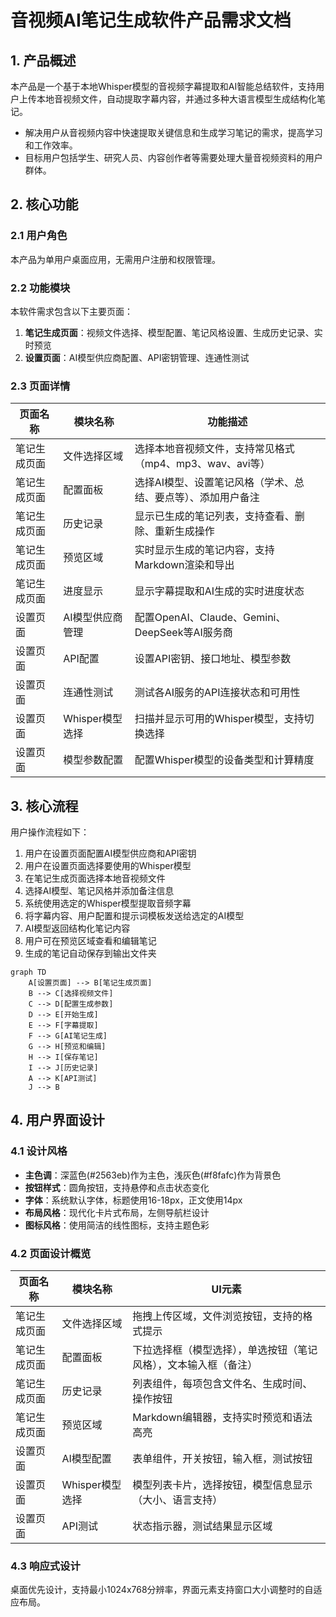 # 音视频AI笔记生成软件产品需求文档

## 1. 产品概述

本产品是一个基于本地Whisper模型的音视频字幕提取和AI智能总结软件，支持用户上传本地音视频文件，自动提取字幕内容，并通过多种大语言模型生成结构化笔记。

- 解决用户从音视频内容中快速提取关键信息和生成学习笔记的需求，提高学习和工作效率。
- 目标用户包括学生、研究人员、内容创作者等需要处理大量音视频资料的用户群体。

## 2. 核心功能

### 2.1 用户角色

本产品为单用户桌面应用，无需用户注册和权限管理。

### 2.2 功能模块

本软件需求包含以下主要页面：

1. **笔记生成页面**：视频文件选择、模型配置、笔记风格设置、生成历史记录、实时预览
2. **设置页面**：AI模型供应商配置、API密钥管理、连通性测试

### 2.3 页面详情

| 页面名称 | 模块名称 | 功能描述 |
|----------|----------|----------|
| 笔记生成页面 | 文件选择区域 | 选择本地音视频文件，支持常见格式（mp4、mp3、wav、avi等） |
| 笔记生成页面 | 配置面板 | 选择AI模型、设置笔记风格（学术、总结、要点等）、添加用户备注 |
| 笔记生成页面 | 历史记录 | 显示已生成的笔记列表，支持查看、删除、重新生成操作 |
| 笔记生成页面 | 预览区域 | 实时显示生成的笔记内容，支持Markdown渲染和导出 |
| 笔记生成页面 | 进度显示 | 显示字幕提取和AI生成的实时进度状态 |
| 设置页面 | AI模型供应商管理 | 配置OpenAI、Claude、Gemini、DeepSeek等AI服务商 |
| 设置页面 | API配置 | 设置API密钥、接口地址、模型参数 |
| 设置页面 | 连通性测试 | 测试各AI服务的API连接状态和可用性 |
| 设置页面 | Whisper模型选择 | 扫描并显示可用的Whisper模型，支持切换选择 |
| 设置页面 | 模型参数配置 | 配置Whisper模型的设备类型和计算精度 |

## 3. 核心流程

用户操作流程如下：

1. 用户在设置页面配置AI模型供应商和API密钥
2. 用户在设置页面选择要使用的Whisper模型
3. 在笔记生成页面选择本地音视频文件
4. 选择AI模型、笔记风格并添加备注信息
5. 系统使用选定的Whisper模型提取音频字幕
6. 将字幕内容、用户配置和提示词模板发送给选定的AI模型
7. AI模型返回结构化笔记内容
8. 用户可在预览区域查看和编辑笔记
9. 生成的笔记自动保存到输出文件夹

```mermaid
graph TD
    A[设置页面] --> B[笔记生成页面]
    B --> C[选择视频文件]
    C --> D[配置生成参数]
    D --> E[开始生成]
    E --> F[字幕提取]
    F --> G[AI笔记生成]
    G --> H[预览和编辑]
    H --> I[保存笔记]
    I --> J[历史记录]
    A --> K[API测试]
    J --> B
```

## 4. 用户界面设计

### 4.1 设计风格

- **主色调**：深蓝色(#2563eb)作为主色，浅灰色(#f8fafc)作为背景色
- **按钮样式**：圆角按钮，支持悬停和点击状态变化
- **字体**：系统默认字体，标题使用16-18px，正文使用14px
- **布局风格**：现代化卡片式布局，左侧导航栏设计
- **图标风格**：使用简洁的线性图标，支持主题色彩

### 4.2 页面设计概览

| 页面名称 | 模块名称 | UI元素 |
|----------|----------|--------|
| 笔记生成页面 | 文件选择区域 | 拖拽上传区域，文件浏览按钮，支持的格式提示 |
| 笔记生成页面 | 配置面板 | 下拉选择框（模型选择），单选按钮（笔记风格），文本输入框（备注） |
| 笔记生成页面 | 历史记录 | 列表组件，每项包含文件名、生成时间、操作按钮 |
| 笔记生成页面 | 预览区域 | Markdown编辑器，支持实时预览和语法高亮 |
| 设置页面 | AI模型配置 | 表单组件，开关按钮，输入框，测试按钮 |
| 设置页面 | Whisper模型选择 | 模型列表卡片，选择按钮，模型信息显示（大小、语言支持） |
| 设置页面 | API测试 | 状态指示器，测试结果显示区域 |

### 4.3 响应式设计

桌面优先设计，支持最小1024x768分辨率，界面元素支持窗口大小调整时的自适应布局。